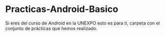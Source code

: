 Practicas-Android-Basico
========================

Si eres del curso de Android en la UNEXPO esto es para ti, carpeta con el conjunto de prácticas que hemos realizado.
